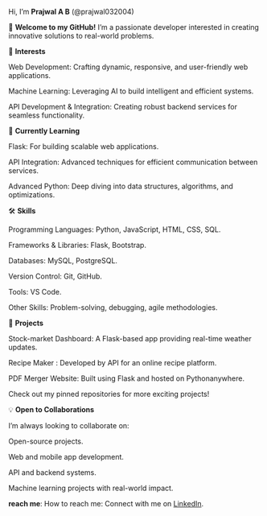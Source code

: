 
Hi, I’m **Prajwal A B** (@prajwal032004)

👋 **Welcome to my GitHub!**
I’m a passionate developer interested in creating innovative solutions to real-world problems.

👀 **Interests**

Web Development: Crafting dynamic, responsive, and user-friendly web applications.

Machine Learning: Leveraging AI to build intelligent and efficient systems.

API Development & Integration: Creating robust backend services for seamless functionality.

🌱 **Currently Learning**

Flask: For building scalable web applications.

API Integration: Advanced techniques for efficient communication between services.

Advanced Python: Deep diving into data structures, algorithms, and optimizations.


🛠️ **Skills**

Programming Languages: Python, JavaScript, HTML, CSS, SQL.

Frameworks & Libraries: Flask,  Bootstrap.

Databases: MySQL, PostgreSQL.

Version Control: Git, GitHub.

Tools: VS Code.

Other Skills: Problem-solving, debugging, agile methodologies.


🚀 **Projects**

Stock-market Dashboard: A Flask-based app providing real-time weather updates.

Recipe Maker : Developed by API for an online recipe platform.

PDF Merger Website: Built using Flask and hosted on Pythonanywhere.

Check out my pinned repositories for more exciting projects!

💡 **Open to Collaborations**

I’m always looking to collaborate on:

Open-source projects.

Web and mobile app development.

API and backend systems.

Machine learning projects with real-world impact.

**reach me**:
How to reach me: Connect with me on [LinkedIn](https://www.linkedin.com/in/prajwal-a-b-4b3002252/).


